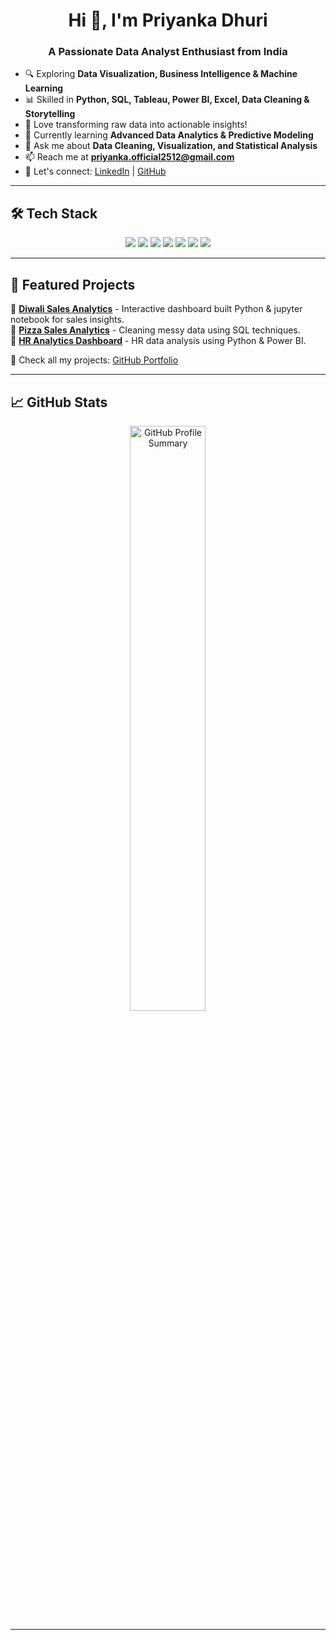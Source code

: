 <h1 align="center">Hi 👋, I'm Priyanka Dhuri</h1>
<h3 align="center">A Passionate Data Analyst Enthusiast from India</h3>


- 🔍 Exploring **Data Visualization, Business Intelligence & Machine Learning**
- 📊 Skilled in **Python, SQL, Tableau, Power BI, Excel, Data Cleaning & Storytelling**
- 🚀 Love transforming raw data into actionable insights!
- 🌱 Currently learning **Advanced Data Analytics & Predictive Modeling**
- 💬 Ask me about **Data Cleaning, Visualization, and Statistical Analysis**
- 📫 Reach me at **priyanka.official2512@gmail.com**
- 📄 Let's connect: [LinkedIn](https://www.linkedin.com/in/priyanka-dhuri-121b40271/) | [GitHub](https://github.com/PriyankaDhuri2501)

---

## 🛠 Tech Stack
<p align="center">
  <img src="https://img.shields.io/badge/Python-3776AB?style=for-the-badge&logo=python&logoColor=white" />
  <img src="https://img.shields.io/badge/R-276DC3?style=for-the-badge&logo=r&logoColor=white" />
  <img src="https://img.shields.io/badge/SQL-4479A1?style=for-the-badge&logo=MySQL&logoColor=white" />
  <img src="https://img.shields.io/badge/Tableau-E97627?style=for-the-badge&logo=Tableau&logoColor=white" />
  <img src="https://img.shields.io/badge/Power%20BI-F2C811?style=for-the-badge&logo=powerbi&logoColor=black" />
  <img src="https://img.shields.io/badge/Excel-217346?style=for-the-badge&logo=microsoft-excel&logoColor=white" />
  <img src="https://img.shields.io/badge/Statistics-009999?style=for-the-badge&logo=data:image/png;base64&logoColor=white" />
</p>

---

## 🚀 Featured Projects
📌 **[Diwali Sales Analytics](#)** - Interactive dashboard built Python & jupyter notebook for sales insights.  
📌 **[Pizza Sales Analytics](#)** - Cleaning messy data using SQL techniques.  
📌 **[HR Analytics Dashboard](#)** - HR data analysis using Python & Power BI.  

🔗 Check all my projects: [GitHub Portfolio](https://github.com/PriyankaDhuri2501)

---

## 📈 GitHub Stats
<p align="center">
  <img src="https://github-profile-summary-cards.vercel.app/api/cards/profile-details?username=priyankadhuri2501&theme=github_dark" width="49%" alt="GitHub Profile Summary" />
</p>

---

